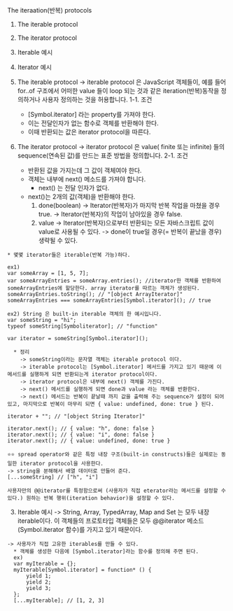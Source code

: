 The iteraation(반복) protocols
1. The iterable protocol
2. The iterator protocol
3. Iterable 예시
4. Iterator 예시

  1. The iterable protocol
  -> iterable protocol 은 JavaScript 객체들이, 예를 들어 for..of 구조에서 어떠한 value 들이 loop 되는 것과 같은 iteration(반복)동작을 정의하거나 사용자 정의하는 것을 허용합니다.
    1-1. 조건
      * [Symbol.iterator] 라는 property를 가져야 한다. 
      * 이는 전달인자가 없는 함수로 객체를 반환해야 한다. 
      * 이때 반환되는 값은 iterator protocol을 따른다. 

  2. The iterator protocol
  -> iterator protocol 은 value( finite 또는 infinite) 들의 sequence(연속된 값)를 만드는 표준 방법을 정의합니다.
    2-1. 조건
      * 반환된 값을 가지는데 그 값이 객체여야 한다.  
      * 객체는 내부에 next() 메소드를 가져야 합니다. 
        * next() 는 전달 인자가 없다. 
      * next()는 2개의 값(객체)을 반환해야 한다. 
        1. done(boolean)
          -> Iterator(반복자)가 마지막 반복 작업을 마쳤을 경우 true. 
          -> Iterator(반복자)의 작업이 남아있을 경우 false.
        2. value
          -> Iterator(반복자)으로부터 반환되는 모든 자바스크립트 값이 value로 사용될 수 있다. 
          -> done이 true일 경우(= 반복이 끝났을 경우) 생략될 수 있다.
    
    * 몇몇 iterator들은 iterable(반복 가능)하다. 
    
    ex1)
    var someArray = [1, 5, 7];
    var someArrayEntries = someArray.entries(); //iterator한 객체를 반환하여 someArrayEntries에 할당한다. array iterator를 따르는 객체가 생성된다. 
    someArrayEntries.toString(); // "[object ArrayIterator]"
    someArrayEntries === someArrayEntries[Symbol.iterator](); // true

    ex2) String 은 built-in iterable 객체의 한 예시입니다.
    var someString = "hi";
    typeof someString[Symboliterator]; // "function" 

    var iterator = someString[Symbol.iterator]();

      * 정리
        -> someString이라는 문자열 객체는 iterable protocol 이다. 
        -> iterable protocol는 [Symbol.iterator] 메서드를 가지고 있기 때문에 이 메서드를 실행하게 되면 반환되는게 iterator protocol이다. 
        -> iterator protocol은 내부에 next() 객체를 가진다. 
        -> next() 메서드를 실행하게 되면 done과 value 라는 객체를 반환한다. 
        -> next() 메서드는 반복이 끝날때 까지 값을 출력해 주는 sequence가 설정이 되어 있고, 마지막으로 반복이 마무리 되면 { value: undefined, done: true } 된다. 
    
    iterator + ""; // "[object String Iterator]"

    iterator.next(); // { value: "h", done: false }
    iterator.next(); // { value: "i", done: false }
    iterator.next(); // { value: undefined, done: true }

    ⭐️⭐️ spread operator와 같은 특정 내장 구조(built-in constructs)들은 실제로는 동일한 iterator protocol을 사용한다.
    -> string을 분해해서 배열 데이터로 만들어 준다. 
    [...someString] // ["h", "i"]

    사용자만의 @@iterator를 특정함으로써 (사용자가 직접 eterator라는 메서드를 설정할 수 있다.) 원하는 반복 행위(iteration behavior)을 설정할 수 있다.


  3. Iterable 예시
    -> String, Array, TypedArray, Map and Set 는 모두 내장 iterable이다. 이 객체들의 프로토타입 객체들은 모두 @@iterator 메소드(Symbol.iterator 함수)를 가지고 있기 때문이다.

    -> 사용자가 직접 고유한 iterables를 만들 수 있다. 
      * 객체를 생성한 다음에 [Symbol.iterator]라는 함수를 정의해 주면 된다. 
      ex)
      var myIterable = {};
      myIterable[Symbol.iterator] = function* () {
          yield 1;
          yield 2;
          yield 3;
      };
      [...myIterable]; // [1, 2, 3]





